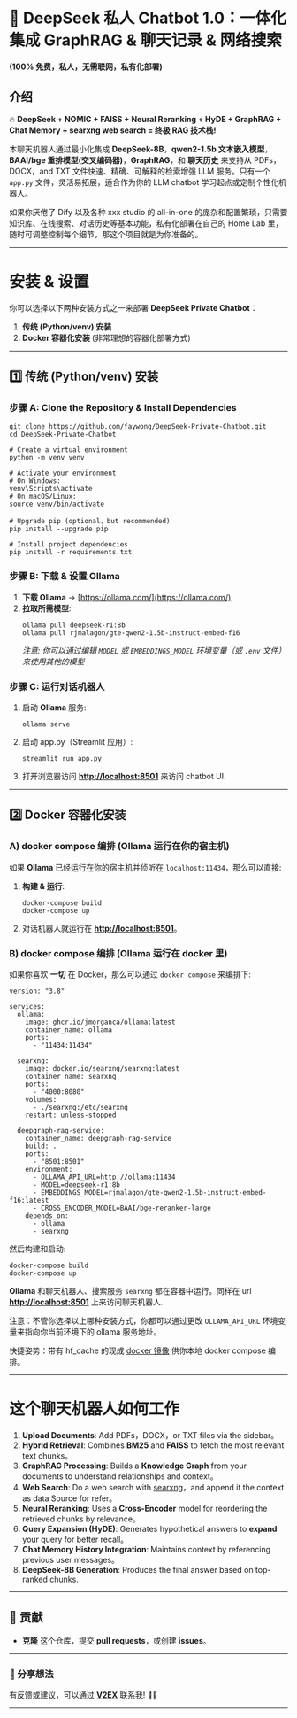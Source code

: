# 🚀 **DeepSeek 私人 Chatbot 1.0：一体化集成 GraphRAG & 聊天记录 & 网络搜索**
**(100% 免费，私人，无需联网，私有化部署)**  

## 介绍

🔥 **DeepSeek + NOMIC + FAISS + Neural Reranking + HyDE + GraphRAG + Chat Memory + searxng web search  = 终极 RAG 技术栈!**  

本聊天机器人通过最小化集成 **DeepSeek-8B**，**qwen2-1.5b 文本嵌入模型**，**BAAI/bge 重排模型(交叉编码器)**，**GraphRAG**，和 **聊天历史**  来支持从 PDFs，DOCX，and TXT 文件快速、精确、可解释的检索增强 LLM 服务。只有一个 ``app.py`` 文件，灵活易拓展，适合作为你的 LLM chatbot 学习起点或定制个性化机器人。 

如果你厌倦了 Dify 以及各种 xxx studio 的 all-in-one 的庞杂和配置繁琐，只需要知识库、在线搜索、对话历史等基本功能，私有化部署在自己的 Home Lab 里，随时可调整控制每个细节，那这个项目就是为你准备的。

---

# **安装 & 设置**

你可以选择以下两种安装方式之一来部署 **DeepSeek Private Chatbot**：

1. **传统 (Python/venv) 安装**  
2. **Docker 容器化安装** (非常理想的容器化部署方式)

---

## **1️⃣ 传统 (Python/venv) 安装**

### **步骤 A: Clone the Repository & Install Dependencies**
```
git clone https://github.com/faywong/DeepSeek-Private-Chatbot.git
cd DeepSeek-Private-Chatbot

# Create a virtual environment
python -m venv venv

# Activate your environment
# On Windows:
venv\Scripts\activate
# On macOS/Linux:
source venv/bin/activate

# Upgrade pip (optional，but recommended)
pip install --upgrade pip

# Install project dependencies
pip install -r requirements.txt
```

### **步骤 B: 下载 & 设置 Ollama**
1. **下载 Ollama** → [https://ollama.com/](https://ollama.com/)  
2. **拉取所需模型**:
   ```
   ollama pull deepseek-r1:8b
   ollama pull rjmalagon/gte-qwen2-1.5b-instruct-embed-f16
   ```
   *注意: 你可以通过编辑 `MODEL` 或 `EMBEDDINGS_MODEL` 环境变量（或 `.env` 文件）来使用其他的模型*   

### **步骤 C: 运行对话机器人**
1. 启动 **Ollama** 服务:
   ```
   ollama serve
   ```
2. 启动 app.py（Streamlit 应用）:
   ```
   streamlit run app.py
   ```
3. 打开浏览器访问 **[http://localhost:8501](http://localhost:8501)** 来访问 chatbot UI.

---

## **2️⃣ Docker 容器化安装**

### **A) docker compose 编排 (Ollama 运行在你的宿主机)**

如果 **Ollama** 已经运行在你的宿主机并侦听在 `localhost:11434`，那么可以直接:

1. **构建 & 运行**:
   ```
   docker-compose build
   docker-compose up
   ```
2. 对话机器人就运行在 **[http://localhost:8501](http://localhost:8501)**。

### **B) docker compose 编排 (Ollama 运行在 docker 里)**

如果你喜欢 **一切** 在 Docker，那么可以通过 `docker compose` 来编排下:
```
version: "3.8"

services:
  ollama:
    image: ghcr.io/jmorganca/ollama:latest
    container_name: ollama
    ports:
      - "11434:11434"

  searxng:
    image: docker.io/searxng/searxng:latest
    container_name: searxng
    ports:
      - "4000:8080"
    volumes:
      - ./searxng:/etc/searxng
    restart: unless-stopped

  deepgraph-rag-service:
    container_name: deepgraph-rag-service
    build: .
    ports:
      - "8501:8501"
    environment:
      - OLLAMA_API_URL=http://ollama:11434
      - MODEL=deepseek-r1:8b
      - EMBEDDINGS_MODEL=rjmalagon/gte-qwen2-1.5b-instruct-embed-f16:latest
      - CROSS_ENCODER_MODEL=BAAI/bge-reranker-large
    depends_on:
      - ollama
      - searxng

```

然后构建和启动:
```
docker-compose build
docker-compose up
```

**Ollama** 和聊天机器人、搜索服务 `searxng` 都在容器中运行。同样在 url **[http://localhost:8501](http://localhost:8501)** 上来访问聊天机器人.

注意：不管你选择以上哪种安装方式，你都可以通过更改 `OLLAMA_API_URL` 环境变量来指向你当前环境下的 ollama 服务地址。

快捷姿势：带有 hf_cache 的现成 [docker 镜像](https://hub.docker.com/repository/docker/faywong8888/deepseek-private-chatbot/) 供你本地 docker compose 编排。

---

# **这个聊天机器人如何工作**

1. **Upload Documents**: Add PDFs，DOCX，or TXT files via the sidebar。 
2. **Hybrid Retrieval**: Combines **BM25** and **FAISS** to fetch the most relevant text chunks。 
3. **GraphRAG Processing**: Builds a **Knowledge Graph** from your documents to understand relationships and context。
4. **Web Search**: Do a web search with [searxng](https://github.com/searxng/searxng)，and append it the context as data Source for refer。 
5. **Neural Reranking**: Uses a **Cross-Encoder** model for reordering the retrieved chunks by relevance。 
6. **Query Expansion (HyDE)**: Generates hypothetical answers to **expand** your query for better recall。 
7. **Chat Memory History Integration**: Maintains context by referencing previous user messages。 
8. **DeepSeek-8B Generation**: Produces the final answer based on top-ranked chunks.

---

## 📌 贡献 

- **克隆** 这个仓库，提交 **pull requests**，或创建 **issues**。 
---

### 🔗 分享想法

有反馈或建议，可以通过 [**V2EX**](https://www.v2ex.com/member/faywong8888) 联系我! 🚀💡

---